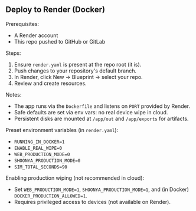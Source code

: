 ## Deploy to Render (Docker)

Prerequisites:
- A Render account
- This repo pushed to GitHub or GitLab

Steps:
1. Ensure `render.yaml` is present at the repo root (it is).
2. Push changes to your repository's default branch.
3. In Render, click New → Blueprint → select your repo.
4. Review and create resources.

Notes:
- The app runs via the `Dockerfile` and listens on `PORT` provided by Render.
- Safe defaults are set via env vars: no real device wipe in cloud.
- Persistent disks are mounted at `/app/out` and `/app/exports` for artifacts.

Preset environment variables (in `render.yaml`):
- `RUNNING_IN_DOCKER=1`
- `ENABLE_REAL_WIPE=0`
- `WEB_PRODUCTION_MODE=0`
- `SHOONYA_PRODUCTION_MODE=0`
- `SIM_TOTAL_SECONDS=90`

Enabling production wiping (not recommended in cloud):
- Set `WEB_PRODUCTION_MODE=1`, `SHOONYA_PRODUCTION_MODE=1`, and (in Docker) `DOCKER_PRODUCTION_ALLOWED=1`.
- Requires privileged access to devices (not available on Render).
